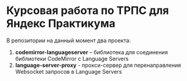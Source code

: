 # **Курсовая работа по ТРПС для Яндекс Практикума**

В репозитории на данный момент два проекта:
1. **codemirror-languageserver** – библиотека для соединения библиотеки CodeMirror с Language Servers
2. **language-server-proxy** - прокси-сервер для перенаправления Websocket запросов в Language Servers
